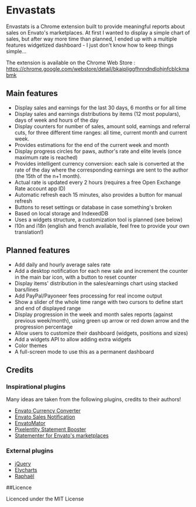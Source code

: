 # Envastats

Envastats is a Chrome extension built to provide meaningful reports about sales on Envato's marketplaces. At first I wanted to display a simple chart of sales, but after way more time than planned, I ended up with a multiple features widgetized dashboard - I just don't know how to keep things simple...

The extension is available on the Chrome Web Store : https://chrome.google.com/webstore/detail/bkaipliggfhnndndlohjnfcblckmabmk

## Main features

- Display sales and earnings for the last 30 days, 6 months or for all time
- Display sales and earnings distributions by items (12 most populars), days of week and hours of the day
- Display counters for number of sales, amount sold, earnings and referral cuts, for three different time ranges: all time, current month and current week.
- Provides estimations for the end of the current week and month
- Display progress circles for paws, author's rate and elite levels (once maximum rate is reached)
- Provides intelligent currency conversion: each sale is converted at the rate of the day where the corresponding earnings are sent to the author (the 15th of the n+1 month).
- Actual rate is updated every 2 hours (requires a free Open Exchange Rate account app ID)
- Automatic refresh each 15 minutes, also provides a button for manual refresh
- Buttons to reset settings or database in case something's broken
- Based on local storage and IndexedDB
- Uses a widgets structure, a customization tool is planned (see below)
- l10n and i18n (english and french available, feel free to provide your own translation!)

## Planned features

- Add daily and hourly average sales rate
- Add a desktop notification for each new sale and increment the counter in the main bar icon, with a button to reset counter
- Display items' distribution in the sales/earnings chart using stacked bars/lines
- Add PayPal/Payoneer fees processing for real income output
- Show a slider of the whole time range with two cursors to define start and end of displayed range
- Display progression in the week and month sales reports (against previous week/month), using green up arrow or red down arrow and the progression percentage
- Allow users to customize their dashboard (widgets, positions and sizes)
- Add a widgets API to allow adding extra widgets
- Color themes
- A full-screen mode to use this as a permanent dashboard

## Credits

### Inspirational plugins

Many ideas are taken from the following plugins, credits to their authors!

- [Envato Currency Converter](http://extras.envato.com/browser-plugins/envato-currency-converter/)
- [Envato Sales Notification](http://extras.envato.com/browser-plugins/envato-sales-notification/)
- [EnvatoMator](http://extras.envato.com/browser-plugins/envatomator/)
- [Pixelentity Statement Booster](http://extras.envato.com/browser-plugins/envato-statement-booster/)
- [Statementer for Envato's marketplaces](http://extras.envato.com/browser-plugins/statementer-for-envatos-marketplaces/)

### External plugins

- [jQuery](http://jquery.com/)
- [Elycharts](http://elycharts.com)
- [Raphaël](http://raphaeljs.com/)

##Licence

Licenced under the MIT License
